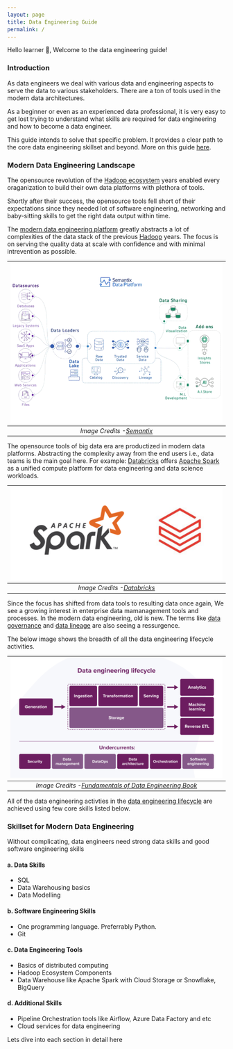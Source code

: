 ```yaml
---
layout: page
title: Data Engineering Guide
permalink: /
---
```


Hello learner 👋, Welcome to the data engineering guide!

### Introduction

As data engineers we deal with various data and engineering aspects to serve the data to various stakeholders. There are a ton of tools used in the modern data architectures.

As a beginner or even as an experienced data professional, it is very easy to get lost trying to understand what skills are required for data engineering and how to become a data engineer.

This guide intends to solve that specific problem. It provides a clear path to the core data engineering skillset and beyond. More on this guide [here](https://www.learndataengineering.guide/faqs/).

### Modern Data Engineering Landscape

The opensource revolution of the [Hadoop ecosystem](https://www.geeksforgeeks.org/hadoop-ecosystem/) years enabled every oraganization to build their own data platforms with plethora of tools.

Shortly after their success, the opensource tools fell short of their expectations since they needed lot of software engineering, networking and baby-sitting skills to get the right data output within time.

The [modern data engineering platform](https://towardsdatascience.com/the-building-blocks-of-a-modern-data-platform-92e46061165) greatly abstracts a lot of complexities of the data stack of the previous [Hadoop](https://www.javatpoint.com/what-is-hadoop) years. The focus is on serving the quality data at scale with confidence and with minimal intrevention as possible.

| ![ModernDataEngineering](../assets/img/index.md/ModernDataEngineeringPlatform.gif) |
|:--:|
| *Image Credits -[Semantix](https://docs.semantix.cloud/)*|

The opensource tools of big data era are productized in modern data platforms. Abstracting the complexity away from the end users i.e., data teams is the main goal here. For example: [Databricks](https://www.databricks.com/) offers [Apache Spark](https://spark.apache.org/) as a unified compute platform for data engineering and data science workloads.

| ![ApacheSparkDatabrick](../assets/img/index.md/spark-databricks.png) |
|:--:|
| *Image Credits -[Databricks](https://www.databricks.com/)*|

Since the focus has shifted from data tools to resulting data once again, We see a growing interest in enterprise data mamanagement tools and processes. In the modern data engineering, old is new. The terms like [data governance](https://www.ibm.com/in-en/topics/data-governance) and [data lineage](https://www.ibm.com/in-en/topics/data-lineage#:~:text=Data%20lineage%20is%20the%20process,destination%20within%20the%20data%20pipeline.) are also seeing a ressurgence.

The below image shows the breadth of all the data engineering lifecycle activities.

| ![Data Engineering Lifecycle](../assets/img/index.md/data-engineering-lifecycle.jpeg) |
|:--:|
| *Image Credits -[Fundamentals of Data Engineering Book](https://xebia.com/blog/fundamentals-of-data-engineering/)*|

All of the data engineering activties in the [data engineering lifecycle](https://glossary.airbyte.com/term/data-engineering-lifecycle/) are achieved using few core skills listed below.

### Skillset for Modern Data Engineering

Without complicating, data engineers need strong data skills and good software engineering skills

#### a. Data Skills

- SQL
- Data Warehousing basics
- Data Modelling

#### b. Software Engineering Skills

- One programming language. Preferrably Python.
- Git

#### c. Data Engineering Tools

- Basics of distributed computing
- Hadoop Ecosystem Components
- Data Warehouse like Apache Spark with Cloud Storage or Snowflake, BigQuery

#### d. Additional Skills

- Pipeline Orchestration tools like Airflow, Azure Data Factory and etc
- Cloud services for data engineering

Lets dive into each section in detail here